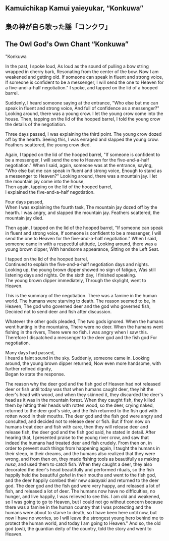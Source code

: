 ## Kamuichikap Kamui yaieyukar, “Konkuwa”   
## 梟の神が自ら歌った謡「コンクワ」  
## The Owl God's Own Chant “Konkuwa” 

"Konkuwa

In the past, I spoke loud,
As loud as the sound of pulling a bow string wrapped in cherry bark,
Resonating from the center of the bow.
Now I am weakened and getting old.
If someone can speak in fluent and strong voice,
If someone is confident to be a messenger,
I will send the one to Heaven for a five-and-a-half negotiation."
I spoke, and tapped on the lid of a hooped barrel.

Suddenly, I heard someone saying at the entrance,
"Who else but me can speak in fluent and strong voice,
And full of confidence as a messenger?"
Looking around, there was a young crow.
I let the young crow come into the house. 
Then, tapping on the lid of the hooped barrel,
I told the young crow the details of the negotiation.

Three days passed, 
I was explaining the third point.
The young crow dozed off by the hearth.
Seeing this, I was enraged and slapped the young crow.  
Feathers scattered, the young crow died.

Again, I tapped on the lid of the hooped barrel,
"If someone is confident to be a messenger,
I will send the one to Heaven for the five-and-a-half negotiation."
When I said, again, someone was at the entrance, saying,
"Who else but me can speak in fluent and strong voice,
Enough to stand as a messenger to Heaven?"
Looking around, there was a mountain jay.
I let the mountain jay come into the house,  
Then again, tapping on the lid of the hooped barrel,   
I explained the five-and-a-half negotiation.

Four days passed,  
When I was explaining the fourth task,
The mountain jay dozed off by the hearth.
I was angry, and slapped the mountain jay.
Feathers scattered, the mountain jay died.

Then again, I tapped on the lid of the hooped barrel,
"If someone can speak in fluent and strong voice,
If someone is confident to be a messenger,
I will send the one to Heaven for the five-and-a-half negotiation."
When I said, someone came in with a respectful attitude, 
Looking around, there was a young brown dipper, 
With handsome appearance,
Sitting on the Left Seat. 

I tapped on the lid of the hooped barrel,  
Continued to explain the five-and-a-half negotiation days and nights. 
Looking up, the young brown dipper showed no sign of fatigue,
Was still listening days and nights.
On the sixth day, I finished speaking.  
The young brown dipper immediately,
Through the skylight, went to Heaven.

This is the summary of the negotiation.
There was a famine in the human world. 
The humans were starving to death. 
The reason seemed to be,
In Heaven,
The god who governed deer and the god who governed fish,
Decided not to send deer and fish after discussion.

Whatever the other gods pleaded, 
The two gods ignored.
When the humans went hunting in the mountains, 
There were no deer.
When the humans went fishing in the rivers, 
There were no fish.
I was angry when I saw this. 
Therefore I dispatched a messenger to the deer god and the fish god
For negotiation.

Many days had passed,   
I heard a faint sound in the sky.
Suddenly, someone came in. 
Looking around, the young brown dipper returned,
Now even more handsome, with further refined dignity,  
Began to state the response.

The reason why the deer god and the fish god of Heaven
had not released deer or fish until today
was that when humans caught deer,
they hit the deer's head with wood, and when they skinned it,
they discarded the deer's head as it was in the mountain forest.
When they caught fish,
they killed them by hitting their heads with rotten wood,
so the deer, crying naked,
returned to the deer god's side, and the fish
returned to the fish god with rotten wood in their mouths. The deer god and the fish god
were angry and consulted, and decided not to release deer or
fish. But if from now on
humans treat deer and fish
with care, then they will release deer
and release fish, the deer god and
the fish god said, he stated in detail.
After hearing that, I presented
praise to the young river crow, and saw that indeed
the humans had treated deer and fish
crudely.
From then on, in order to prevent such things from happening again,
I taught the humans in their sleep, in their dreams,
and the humans also
realized that they were wrong, and from then on,
they made fishing tools as beautifully as making *nusa*,
and used them to catch fish. When they caught a deer, they also decorated the deer's head
beautifully and performed rituals, so
the fish happily held the beautiful *gohei* in their mouths
and went to the fish god, and the deer
happily combed their new *sakayaki* and returned to the deer god.
The deer god and
the fish god were very happy,
and released a lot of fish, and released a lot of deer.
The humans now have no difficulties,
no hunger, and live happily,
I was relieved to see this.
I am old and weakened,
so I was going to go to Heaven,
but I could not go without concern because there was a famine in the human country that I was protecting and the humans were about to starve to death,
so I have been here until now, but now I have
no worries, so I will leave the strongest
young hero behind me to protect the human world,
and today I am going to Heaven."
And so, the old god (owl), the guardian deity of the country,
told the story and went to Heaven.
